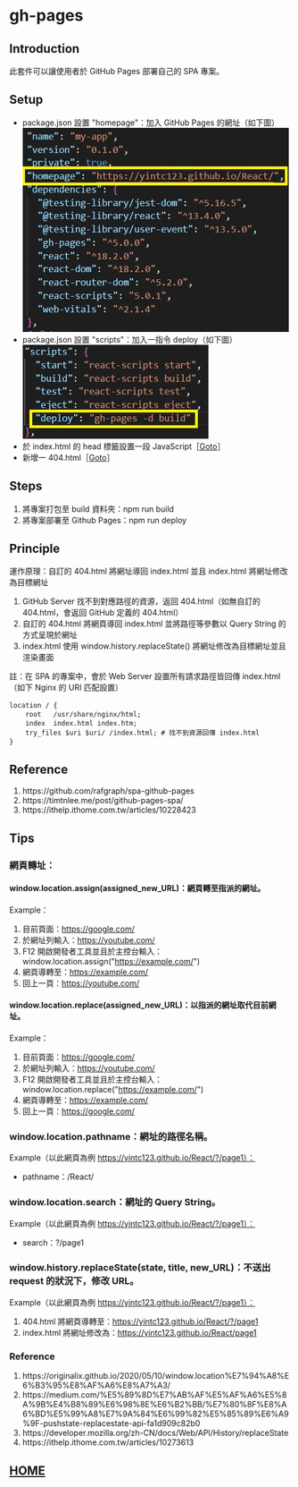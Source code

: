 # gh-pages
## Introduction
此套件可以讓使用者於 GitHub Pages 部署自己的 SPA 專案。
## Setup
- package.json 設置 "homepage"：加入 GitHub Pages 的網址（如下圖）</br>
![homepage](../pictures/gh-pages/homepage.jpg)
- package.json 設置 "scripts"：加入一指令 deploy（如下圖）</br>
![scripts](../pictures/gh-pages/scripts.jpg)
- 於 index.html 的 head 標籤設置一段 JavaScript［<a href="https://github.com/Yintc123/React/blob/main/my-app/public/index.html">Goto</a>］
- 新增一 404.html［<a href="https://github.com/Yintc123/React/blob/main/my-app/public/404.html">Goto</a>］

## Steps
1. 將專案打包至 build 資料夾：npm run build
2. 將專案部署至 Github Pages：npm run deploy

## Principle
運作原理：自訂的 404.html 將網址導回 index.html 並且 index.html 將網址修改為目標網址
1. GitHub Server 找不到對應路徑的資源，返回 404.html（如無自訂的 404.html，會返回 GitHub 定義的 404.html）
2. 自訂的 404.html 將網頁導回 index.html 並將路徑等參數以 Query String 的方式呈現於網址
3. index.html 使用 window.history.replaceState() 將網址修改為目標網址並且渲染畫面


註：在 SPA 的專案中，會於 Web Server 設置所有請求路徑皆回傳 index.html（如下 Nginx 的 URI 匹配設置）
```nginx file
location / {
    root   /usr/share/nginx/html;
    index  index.html index.htm;
    try_files $uri $uri/ /index.html; # 找不到資源回傳 index.html
}
```

## Reference
<ol>
    <li>https://github.com/rafgraph/spa-github-pages</li>
    <li>https://timtnlee.me/post/github-pages-spa/</li>
    <li>https://ithelp.ithome.com.tw/articles/10228423</li>
</ol>

## Tips
### 網頁轉址：
#### window.location.assign(assigned_new_URL)：網頁轉至指派的網址。
Example：
1. 目前頁面：https://google.com/
2. 於網址列輸入：https://youtube.com/
2. F12 開啟開發者工具並且於主控台輸入：window.location.assign("https://example.com/")
3. 網頁導轉至：https://example.com/
4. 回上一頁：https://youtube.com/
#### window.location.replace(assigned_new_URL)：以指派的網址取代目前網址。
Example：
1. 目前頁面：https://google.com/
2. 於網址列輸入：https://youtube.com/
2. F12 開啟開發者工具並且於主控台輸入：window.location.replace("https://example.com/")
3. 網頁導轉至：https://example.com/
4. 回上一頁：https://google.com/
### window.location.pathname：網址的路徑名稱。
Example（以此網頁為例 https://yintc123.github.io/React/?/page1）：
- pathname：/React/
### window.location.search：網址的 Query String。
Example（以此網頁為例 https://yintc123.github.io/React/?/page1）：
- search：?/page1
### window.history.replaceState(state, title, new_URL)：不送出 request 的狀況下，修改 URL。
Example（以此網頁為例 https://yintc123.github.io/React/?/page1）：
1. 404.html 將網頁導轉至：https://yintc123.github.io/React/?/page1
2. index.html 將網址修改為：https://yintc123.github.io/React/page1
### Reference
<ol>
    <li>https://originalix.github.io/2020/05/10/window.location%E7%94%A8%E6%B3%95%E8%AF%A6%E8%A7%A3/</li>
    <li>https://medium.com/%E5%89%8D%E7%AB%AF%E5%AF%A6%E5%8A%9B%E4%B8%89%E6%98%8E%E6%B2%BB/%E7%80%8F%E8%A6%BD%E5%99%A8%E7%9A%84%E6%99%82%E5%85%89%E6%A9%9F-pushstate-replacestate-api-fa1d909c82b0</li>
    <li>https://developer.mozilla.org/zh-CN/docs/Web/API/History/replaceState</li>
    <li>https://ithelp.ithome.com.tw/articles/10273613</li>
</ol>

## <a href="https://github.com/Yintc123/React">HOME</a>